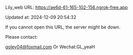 Lily_web URL: https://ae6d-61-165-102-156.ngrok-free.app

Updated at: 2024-12-09 20:54:32

If you cannot open this URL, the server might be down.

Please contact: 

goley04@foxmail.com Or Wechat:GL_yeaH